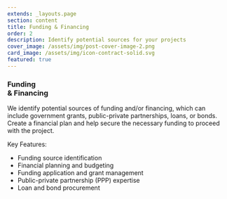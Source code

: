 ```yaml
---
extends: _layouts.page
section: content
title: Funding & Financing
order: 2
description: Identify potential sources for your projects
cover_image: /assets/img/post-cover-image-2.png
card_image: /assets/img/icon-contract-solid.svg
featured: true
---
```


### Funding<br/>& Financing

We identify potential sources of funding and/or financing, which can include government grants, public-private partnerships, loans, or bonds. Create a financial plan and help secure the necessary funding to proceed with the project.

Key Features:

- Funding source identification
- Financial planning and budgeting
- Funding application and grant management
- Public-private partnership (PPP) expertise
- Loan and bond procurement
